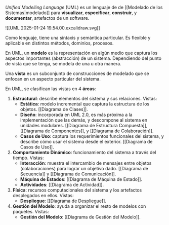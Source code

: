 *Unified Modelling Language* (UML) es un lenguaje de de [[Modelado de los Sistemas|modelado]] para **visualizar**, **especificar**, **construir**, y **documentar**, artefactos de un software.

![[UML 2025-01-24 19.54.00.excalidraw.svg]]

Como lenguaje, tiene una sintaxis y semántica particular. Es flexible y aplicable en distintos métodos, dominios, procesos.

En UML, un **modelo** es la representación en algún medio que captura los aspectos importantes (abstracción) de un sistema. Dependiendo del punto de vista que se tenga, se modela de una u otra manera.

Una **vista** es un subconjunto de construcciones de modelado que se enfocan en un aspecto particular del sistema. 

En UML, se clasifican las vistas en 4 **áreas**:

1. **Estructural**: describe elementos del sistema y sus relaciones. Vistas:
	- **Estática**: modelo incremental que captura la estructura de los objetos. [[Diagrama de Clases]].
	- **Diseño**: incorporada en UML 2.0, es más próxima a la implementación que las demás, y descompone al sistema en unidades modulares. [[Diagrama de Estructura Compuesta]], [[Diagrama de Componentes]], y [[Diagrama de Colaboración]].
	- **Casos de Uso**: captura los requerimientos funcionales del sistema, y describe cómo usar el sistema desde el exterior. [[Diagrama de Casos de Uso]].
2. **Comportamiento Dinámico**: funcionamiento del sistema a través del tiempo. Vistas:
	- **Interacción**: muestra el intercambio de mensajes entre objetos (colaboraciones) para lograr un objetivo dado. [[Diagrama de Secuencia]] y [[Diagrama de Comunicación]].
	- **Máquina de Estados**: [[Diagrama de Máquina de Estado]].
	- **Actividades**: [[Diagrama de Actividad]].
3. **Física**: recursos computacionales del sistema y los artefactos desplegados en ellos. Vistas:
	- **Despliegue**: [[Diagrama de Despliegue]].
4. **Gestión del Modelo**: ayuda a organizar el resto de modelos con paquetes. Vistas:
	- **Gestión del Modelo**: [[Diagrama de Gestión del Modelo]].
